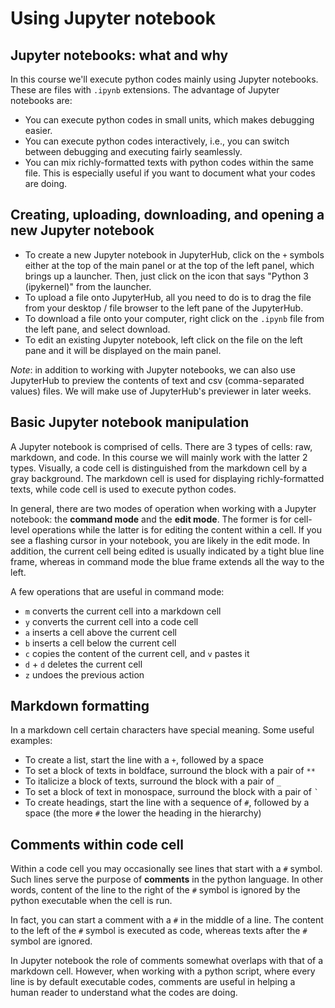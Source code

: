 # Using Jupyter notebook

## Jupyter notebooks: what and why

In this course we'll execute python codes mainly using Jupyter notebooks. These are files with `.ipynb` extensions. The advantage of Jupyter notebooks are:

+ You can execute python codes in small units, which makes debugging easier.
+ You can execute python codes interactively, i.e., you can switch between debugging and executing fairly seamlessly.
+ You can mix richly-formatted texts with python codes within the same file. This is especially useful if you want to document what your codes are doing.

## Creating, uploading, downloading, and opening a new Jupyter notebook

+ To create a new Jupyter notebook in JupyterHub, click on the `+` symbols either at the top of the main panel or at the top of the left panel, which brings up a launcher. Then, just click on the icon that says "Python 3 (ipykernel)" from the launcher.
+ To upload a file onto JupyterHub, all you need to do is to drag the file from your desktop / file browser to the left pane of the JupyterHub.
+ To download a file onto your computer, right click on the `.ipynb` file from the left pane, and select download.
+ To edit an existing Jupyter notebook, left click on the file on the left pane and it will be displayed on the main panel.

_Note_: in addition to working with Jupyter notebooks, we can also use JupyterHub to preview the contents of text and csv (comma-separated values) files. We will make use of JupyterHub's previewer in later weeks.

## Basic Jupyter notebook manipulation

A Jupyter notebook is comprised of cells. There are 3 types of cells: raw, markdown, and code. In this course we will mainly work with the latter 2 types. Visually, a code cell is distinguished from the markdown cell by a gray background. The markdown cell is used for displaying richly-formatted texts, while code cell is used to execute python codes.

In general, there are two modes of operation when working with a Jupyter notebook: the **command mode** and the **edit mode**. The former is for cell-level operations while the latter is for editing the content within a cell. If you see a flashing cursor in your notebook, you are likely in the edit mode. In addition, the current cell being edited is usually indicated by a tight blue line frame, whereas in command mode the blue frame extends all the way to the left.

A few operations that are useful in command mode:
+ `m` converts the current cell into a markdown cell
+ `y` converts the current cell into a code cell
+ `a` inserts a cell above the current cell
+ `b` inserts a cell below the current cell
+ `c` copies the content of the current cell, and `v` pastes it
+ `d` + `d` deletes the current cell
+ `z` undoes the previous action

## Markdown formatting

In a markdown cell certain characters have special meaning. Some useful examples:
+ To create a list, start the line with a `+`, followed by a space
+ To set a block of texts in boldface, surround the block with a pair of `**`
+ To italicize a block of texts, surround the block with a pair of `_`
+ To set a block of text in monospace, surround the block with a pair of `` ` ``
+ To create headings, start the line with a sequence of `#`, followed by a space (the more `#` the lower the heading in the hierarchy)

## Comments within code cell

Within a code cell you may occasionally see lines that start with a `#` symbol. Such lines serve the purpose of **comments** in the python language. In other words, content of the line to the right of the `#` symbol is ignored by the python executable when the cell is run.

In fact, you can start a comment with a `#` in the middle of a line. The content to the left of the `#` symbol is executed as code, whereas texts after the `#` symbol are ignored.

In Jupyter notebook the role of comments somewhat overlaps with that of a markdown cell. However, when working with a python script, where every line is by default executable codes, comments are useful in helping a human reader to understand what the codes are doing.